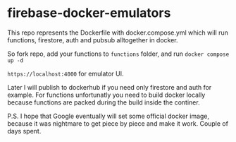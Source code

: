 # firebase-docker-emulators


This repo represents the Dockerfile with docker.compose.yml which will run functions, firestore, auth and pubsub alltogether in docker.

So fork repo, add your functions to `functions` folder, and run `docker compose up -d`

`https://localhost:4000` for emulator UI.

Later I will publish to dockerhub if you need only firestore and auth for example.
For functions unfortunatly you need to build docker locally because functions are packed during the build inside the continer.

P.S.
I hope that Google eventually will set some official docker image, because it was nightmare to get piece by piece and make it work. Couple of days spent.
